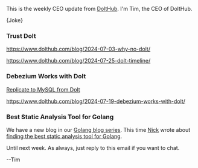 This is the weekly CEO update from [DoltHub](https://www.dolthub.com/). I'm Tim, the CEO of DoltHub. 

{Joke}

### Trust Dolt

https://www.dolthub.com/blog/2024-07-03-why-no-dolt/

https://www.dolthub.com/blog/2024-07-25-dolt-timeline/

### Debezium Works with Dolt

[Replicate to MySQL from Dolt](https://www.dolthub.com/blog/2024-07-05-binlog-source-preview/)

https://www.dolthub.com/blog/2024-07-19-debezium-works-with-dolt/

### Best Static Analysis Tool for Golang

We have a new blog in our [Golang blog series](https://www.dolthub.com/blog/?q=golang). This time [Nick](https://www.dolthub.com/team#nick) wrote about [finding the best static analysis tool for Golang](https://www.dolthub.com/blog/2024-07-24-static-analysis/).

Until next week. As always, just reply to this email if you want to chat.

--Tim